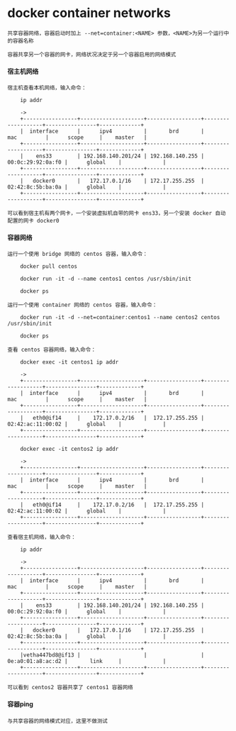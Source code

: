 
# docker container networks

    共享容器网络，容器启动时加上 --net=container:<NAME> 参数，<NAME>为另一个运行中的容器名称

    容器共享另一个容器的网卡，网络状况决定于另一个容器启用的网络模式

#### 宿主机网络

    宿主机查看本机网络，输入命令：

        ip addr

        ->
        +-----------------+--------------------+-----------------+-------------------+----------------+-------------+
        |  interface      |      ipv4          |       brd       |       mac         |      scope     |    master   |
        +-----------------+--------------------+-----------------+-------------------+----------------+-------------+
        |    ens33        | 192.168.140.201/24 | 192.168.140.255 | 00:0c:29:92:0a:f0 |      global    |             |
        +-----------------+--------------------+-----------------+-------------------+----------------+-------------+
        |   docker0       |   172.17.0.1/16    | 172.17.255.255  | 02:42:8c:5b:ba:0a |      global    |             |
        +-----------------+--------------------+-----------------+-------------------+----------------+-------------+

    可以看到宿主机有两个网卡，一个安装虚拟机自带的网卡 ens33，另一个安装 docker 自动配置的网卡 docker0

#### 容器网络

    运行一个使用 bridge 网络的 centos 容器，输入命令：

        docker pull centos

        docker run -it -d --name centos1 centos /usr/sbin/init

        docker ps

    运行一个使用 container 网络的 centos 容器，输入命令：

        docker run -it -d --net=container:centos1 --name centos2 centos /usr/sbin/init

        docker ps

    查看 centos 容器网络，输入命令：

        docker exec -it centos1 ip addr

        ->
        +-----------------+--------------------+-----------------+-------------------+----------------+-------------+
        |  interface      |      ipv4          |       brd       |       mac         |      scope     |    master   |
        +-----------------+--------------------+-----------------+-------------------+----------------+-------------+
        |   eth0@if14     |    172.17.0.2/16   |  172.17.255.255 | 02:42:ac:11:00:02 |      global    |             |
        +-----------------+--------------------+-----------------+-------------------+----------------+-------------+

        docker exec -it centos2 ip addr

        ->
        +-----------------+--------------------+-----------------+-------------------+----------------+-------------+
        |  interface      |      ipv4          |       brd       |       mac         |      scope     |    master   |
        +-----------------+--------------------+-----------------+-------------------+----------------+-------------+
        |   eth0@if14     |    172.17.0.2/16   |  172.17.255.255 | 02:42:ac:11:00:02 |      global    |             |
        +-----------------+--------------------+-----------------+-------------------+----------------+-------------+

    查看宿主机网络，输入命令：

        ip addr

        ->
        +-----------------+--------------------+-----------------+-------------------+----------------+-------------+
        |  interface      |      ipv4          |       brd       |       mac         |      scope     |    master   |
        +-----------------+--------------------+-----------------+-------------------+----------------+-------------+
        |    ens33        | 192.168.140.201/24 | 192.168.140.255 | 00:0c:29:92:0a:f0 |      global    |             |
        +-----------------+--------------------+-----------------+-------------------+----------------+-------------+
        |   docker0       |   172.17.0.1/16    | 172.17.255.255  | 02:42:8c:5b:ba:0a |      global    |             |
        +-----------------+--------------------+-----------------+-------------------+----------------+-------------+
        |vetha447bd8@if13 |                    |                 | 0e:a0:01:a8:ac:d2 |       link     |             |
        +-----------------+--------------------+-----------------+-------------------+----------------+-------------+

    可以看到 centos2 容器共享了 centos1 容器网络

#### 容器ping

    与共享容器的网络模式对应，这里不做测试
